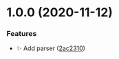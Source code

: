 # 1.0.0 (2020-11-12)


### Features

* :sparkles: Add parser ([2ac2310](https://github.com/SnO2WMaN-personal-bookshelf/beauty-isbn-13/commit/2ac2310eef71692ec6bf2d9135877cbdac62a2c1))
